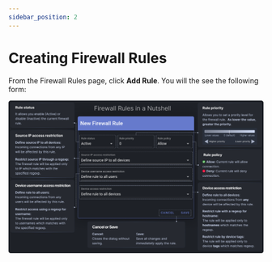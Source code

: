 ```yaml
---
sidebar_position: 2
---
```


# Creating Firewall Rules

From the Firewall Rules page, click **Add Rule**. You will the see the following form:

![](/img/new-firewall-rule.png)
